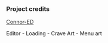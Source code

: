 ### Project credits

[Connor-ED](https://github.com/Connor-ed)

Editor - Loading - Crave Art - Menu art
